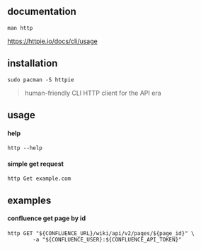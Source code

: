 ## documentation

```
man http
```

https://httpie.io/docs/cli/usage

## installation

```
sudo pacman -S httpie
```

> human-friendly CLI HTTP client for the API era

## usage

#### help

```
http --help
```

#### simple get request

```
http Get example.com
```

## examples

#### confluence get page by id

```
http GET "${CONFLUENCE_URL}/wiki/api/v2/pages/${page_id}" \
        -a "${CONFLUENCE_USER}:${CONFLUENCE_API_TOKEN}"
```
